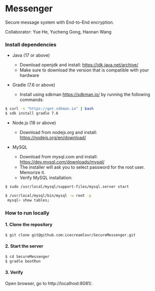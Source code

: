 # Messenger

Secure message system with End-to-End encryption.

Collaborator: Yue He, Yucheng Gong, Haonan Wang

### Install dependencies

- Java (17 or above)
  - Download openjdk and install: https://jdk.java.net/archive/
  - Make sure to download the version that is compatible with your hardware

- Gradle (7.6 or above)
  - Install using sdkman https://sdkman.io/ by running the following commands:

```bash
$ curl -s "https://get.sdkman.io" | bash
$ sdk install gradle 7.6
```

- Node.js (18 or above)
  - Download from nodejs.org and install: https://nodejs.org/en/download/

- MySQL
  - Download from mysql.com and install: https://dev.mysql.com/downloads/mysql/
  - The installer will ask you to select password for the root user. Memorize it.
  - Verify MySQL installation:

```bash
$ sudo /usr/local/mysql/support-files/mysql.server start
```

```bash
$ /usr/local/mysql/bin/mysql -u root -p
 mysql> show tables;
```


### How to run locally
#### 1. Clone the repository

```bash
$ git clone git@github.com:icecreamlovr/SecureMessenger.git
```

#### 2. Start the server

```bash
$ cd SecureMessenger
$ gradle bootRun
```

#### 3. Verify
Open browser, go to http://localhost:8081/.
